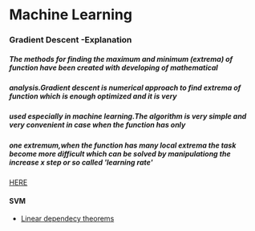 # Machine Learning

### Gradient Descent -Explanation 
##### The methods for finding the maximum and minimum (extrema) of function have been created with developing of mathematical
##### analysis.Gradient descent is numerical approach to find extrema of function which is enough optimized and it is very 
##### used especially in machine learning.The algorithm is very simple and very convenient in case when the function has only
##### one extremum,when the function has many local extrema the task become more difficult which can be solved by manipulationg the increase x step or so called 'learning rate'


<a href='https://nbviewer.jupyter.org/github/Daodavid93/Machine-Learning/blob/master/Clasification/SVN/THEOREMS%20LINEAR%20DEPENDECY.ipynb'> HERE<a>

  
  
#### SVM  
- <a href='https://nbviewer.jupyter.org/github/Daodavid93/Machine-Learning/blob/master/Clasification/SVN/THEOREMS%20LINEAR%20DEPENDECY.ipynb'> Linear dependecy theorems<a>

